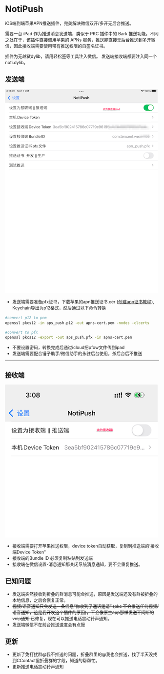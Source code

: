 # NotiPush
iOS端到端苹果APN推送插件，完美解决微信双开/多开无后台推送。

需要一台 iPad 作为推送消息发送端，类似于 PKC 插件中的 Bark 推送功能，不同之处在于，该插件直接调用苹果的 APNs 服务，推送能直接无后台推送到多开微信，因此接收端需要使用带有推送权限的自签名证书。

插件为无越狱dylib，请用轻松签等工具注入微信。 发送端接收端都要注入同一个noti.dylib。

## 发送端
![pusher](./pusher.png)

- 发送端需要准备pfx证书，下载苹果的apn推送证书.cer ([创建apn证书教程](https://help.aliyun.com/document_detail/434701.html)), Keychain导出为p12格式，然后通过以下命令转换
```bash
#convert p12 to pem 
openssl pkcs12 -in aps_push.p12 -out apns-cert.pem -nodes -clcerts
```

```bash
#convert to pfx
openssl pkcs12 -export -out aps_push.pfx -in apns-cert.pem    
```
- 不要设置密码，转换完成后通过icloud把pfxw文件传到ipad
- 发送端需要配合锤子助手/微信助手的永驻后台使用，杀后台后不推送


------

## 接收端
![receiver](./receiver.png)


- 接收端需要打开苹果推送权限，device token自动获取，复制到推送端的‘接收端Device Token"
- 接收端的Bundle ID 必须复制粘贴到发送端
- 接收端在微信设置-消息通知那关闭系统消息通知，要不会重复推送。

## 已知问题

- 发送端突然接收到折叠的群消息可能会推送，原因是发送端还没有群被折叠的本地信息，之后会恢复正常。
- <s>视频/语音通知只会发送一条信息“你收到了通话邀请” (pkc 不会推送任何视频/语音通知，这是我开发这个插件的原因)，不会像原生app那样发送不间断的voip通知 </s> 已修复，现在可以推送电话震动铃声通知。
- 发送端微信不在前台推送速度会有点慢

## 更新
- 更新了免打扰群@我不推送的问题，折叠群里的@我也会推送，找了半天没找到CContact里折叠群的字段，知道的帮帮忙。
- 更新推送电话震动铃声通知
